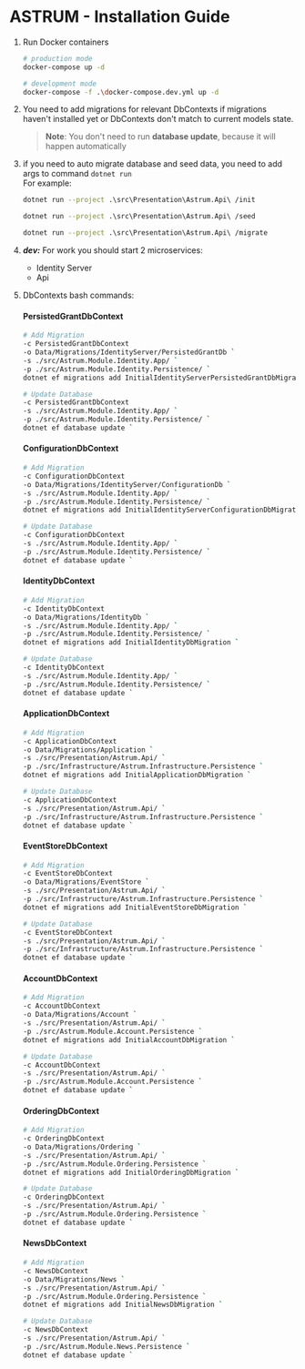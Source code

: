 ﻿# ASTRUM - Installation Guide

1) Run Docker containers

   ```bash
   # production mode
   docker-compose up -d 
   ```
   ```bash
   # development mode
   docker-compose -f .\docker-compose.dev.yml up -d 
   ```

2) You need to add migrations for relevant DbContexts if migrations haven't installed yet or DbContexts don't match to
   current models state.
   > **Note**: You don't need to run **database update**, because it will happen automatically <br>

3) if you need to auto migrate database and seed data, you need to add args to command `dotnet run`  
   For example:
   ```bash
   dotnet run --project .\src\Presentation\Astrum.Api\ /init
   ```   
   ```bash
   dotnet run --project .\src\Presentation\Astrum.Api\ /seed
   ```   
   ```bash
   dotnet run --project .\src\Presentation\Astrum.Api\ /migrate
   ```   

4) _**dev:**_ For work you should start 2 microservices:
    * Identity Server
    * Api

5) DbContexts bash commands:
   #### PersistedGrantDbContext
   ```bash
   # Add Migration
   -c PersistedGrantDbContext 
   -o Data/Migrations/IdentityServer/PersistedGrantDb `
   -s ./src/Astrum.Module.Identity.App/ `
   -p ./src/Astrum.Module.Identity.Persistence/ `
   dotnet ef migrations add InitialIdentityServerPersistedGrantDbMigration `
   ```
   ```bash
   # Update Database
   -c PersistedGrantDbContext 
   -s ./src/Astrum.Module.Identity.App/ `
   -p ./src/Astrum.Module.Identity.Persistence/ `
   dotnet ef database update `
   ```
   #### ConfigurationDbContext
   ```bash
   # Add Migration
   -c ConfigurationDbContext 
   -o Data/Migrations/IdentityServer/ConfigurationDb `
   -s ./src/Astrum.Module.Identity.App/ `
   -p ./src/Astrum.Module.Identity.Persistence/ `
   dotnet ef migrations add InitialIdentityServerConfigurationDbMigration `
   ```
   ```bash
   # Update Database
   -c ConfigurationDbContext 
   -s ./src/Astrum.Module.Identity.App/ `
   -p ./src/Astrum.Module.Identity.Persistence/ `
   dotnet ef database update `
   ```
   #### IdentityDbContext
   ```bash
   # Add Migration
   -c IdentityDbContext 
   -o Data/Migrations/IdentityDb ` 
   -s ./src/Astrum.Module.Identity.App/ `
   -p ./src/Astrum.Module.Identity.Persistence/ `
   dotnet ef migrations add InitialIdentityDbMigration `
   ```
   ```bash
   # Update Database
   -c IdentityDbContext 
   -s ./src/Astrum.Module.Identity.App/ `
   -p ./src/Astrum.Module.Identity.Persistence/ `
   dotnet ef database update `
     ```
   #### ApplicationDbContext
   ```bash
   # Add Migration
   -c ApplicationDbContext 
   -o Data/Migrations/Application ` 
   -s ./src/Presentation/Astrum.Api/ `
   -p ./src/Infrastructure/Astrum.Infrastructure.Persistence `
   dotnet ef migrations add InitialApplicationDbMigration `
   ```   
   ```bash
   # Update Database
   -c ApplicationDbContext 
   -s ./src/Presentation/Astrum.Api/ `
   -p ./src/Infrastructure/Astrum.Infrastructure.Persistence `
   dotnet ef database update `
   ```
   #### EventStoreDbContext
   ```bash
   # Add Migration
   -c EventStoreDbContext 
   -o Data/Migrations/EventStore ` 
   -s ./src/Presentation/Astrum.Api/ `
   -p ./src/Infrastructure/Astrum.Infrastructure.Persistence `
   dotnet ef migrations add InitialEventStoreDbMigration `
   ```
   ```bash
   # Update Database
   -c EventStoreDbContext 
   -s ./src/Presentation/Astrum.Api/ `
   -p ./src/Infrastructure/Astrum.Infrastructure.Persistence `
   dotnet ef database update `
   ```
   #### AccountDbContext
   ```bash
   # Add Migration
   -c AccountDbContext 
   -o Data/Migrations/Account ` 
   -s ./src/Presentation/Astrum.Api/ `
   -p ./src/Astrum.Module.Account.Persistence `
   dotnet ef migrations add InitialAccountDbMigration `
   ```
   ```bash
   # Update Database
   -c AccountDbContext 
   -s ./src/Presentation/Astrum.Api/ `
   -p ./src/Astrum.Module.Account.Persistence `
   dotnet ef database update `
   ```
   #### OrderingDbContext
   ```bash
   # Add Migration
   -c OrderingDbContext 
   -o Data/Migrations/Ordering ` 
   -s ./src/Presentation/Astrum.Api/ `
   -p ./src/Astrum.Module.Ordering.Persistence `
   dotnet ef migrations add InitialOrderingDbMigration `
   ```
   ```bash
   # Update Database
   -c OrderingDbContext 
   -s ./src/Presentation/Astrum.Api/ `
   -p ./src/Astrum.Module.Ordering.Persistence `
   dotnet ef database update `
   ```
   #### NewsDbContext
   ```bash
   # Add Migration
   -c NewsDbContext 
   -o Data/Migrations/News ` 
   -s ./src/Presentation/Astrum.Api/ `
   -p ./src/Astrum.Module.Ordering.Persistence `
   dotnet ef migrations add InitialNewsDbMigration `
   ```
   ```bash
   # Update Database
   -c NewsDbContext 
   -s ./src/Presentation/Astrum.Api/ `
   -p ./src/Astrum.Module.News.Persistence `
   dotnet ef database update `
   ```
